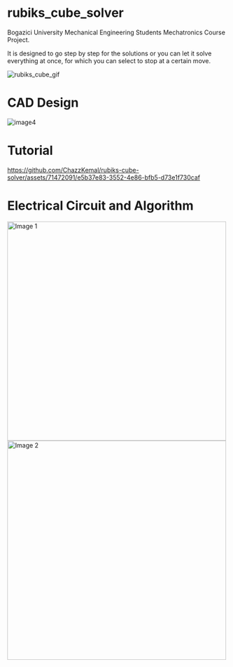 # rubiks_cube_solver
Bogazici University Mechanical Engineering Students Mechatronics Course Project.

It is designed to go step by step for the solutions or you can let it solve everything at once, for which you can select to stop at a certain move.

![rubiks_cube_gif](https://github.com/ChazzKemal/Rubiks_Cube_Solver/assets/71472091/ef1a23b9-0788-4217-84a3-35cccd8e4b20)

# CAD Design

![image4](https://github.com/ChazzKemal/rubiks-cube-solver/assets/71472091/cba26fe3-c6c3-4172-a3f8-21f39b13be72)


# Tutorial

https://github.com/ChazzKemal/rubiks-cube-solver/assets/71472091/e5b37e83-3552-4e86-bfb5-d73e1f730caf

# Electrical Circuit and Algorithm

<div>
    <img src="https://github.com/ChazzKemal/rubiks-cube-solver/assets/71472091/bd418054-b82c-426a-9c7d-268aeffee62c" alt="Image 1" width="500" />
    <img src="https://github.com/ChazzKemal/rubiks-cube-solver/assets/71472091/f45a7b14-4dcc-4120-93cd-084d3e5781a5" alt="Image 2" width="500" />
</div>

